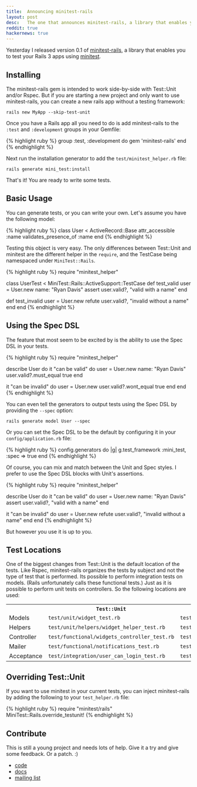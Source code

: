 ```yaml
---
title:  Announcing minitest-rails
layout: post
desc:   The one that announces minitest-rails, a library that enables you to test your Rails 3 apps using minitest.
reddit: true
hackernews: true
---
```

Yesterday I released version 0.1 of [minitest-rails](https://github.com/blowmage/minitest-rails), a library that enables you to test your Rails 3 apps using [minitest](https://github.com/seattlerb/minitest).

Installing
----------

The minitest-rails gem is intended to work side-by-side with Test::Unit and/or Rspec. But if you are starting a new project and only want to use minitest-rails, you can create a new rails app without a testing framework:

    rails new MyApp --skip-test-unit

Once you have a Rails app all you need to do is add minitest-rails to the `:test` and `:development` groups in your Gemfile:

{% highlight ruby %}
group :test, :development do
  gem 'minitest-rails'
end
{% endhighlight %}

Next run the installation generator to add the `test/minitest_helper.rb` file:

    rails generate mini_test:install

That's it! You are ready to write some tests.

Basic Usage
-----------

You can generate tests, or you can write your own. Let's assume you have the following model:

{% highlight ruby %}
class User < ActiveRecord::Base
  attr_accessible :name
  validates_presence_of :name
end
{% endhighlight %}

Testing this object is very easy. The only differences between Test::Unit and minitest are the different helper in the `require`, and the TestCase being namespaced under `MiniTest::Rails`.

{% highlight ruby %}
require "minitest_helper"

class UserTest < MiniTest::Rails::ActiveSupport::TestCase
  def test_valid
    user = User.new name: "Ryan Davis"
    assert user.valid?, "valid with a name"
  end

  def test_invalid
    user = User.new
    refute user.valid?, "invalid without a name"
  end
end
{% endhighlight %}

Using the Spec DSL
------------------

The feature that most seem to be excited by is the ability to use the Spec DSL in your tests.

{% highlight ruby %}
require "minitest_helper"

describe User do
  it "can be valid" do
    user = User.new name: "Ryan Davis"
    user.valid?.must_equal true
  end

  it "can be invalid" do
    user = User.new
    user.valid?.wont_equal true
  end
end
{% endhighlight %}

You can even tell the generators to output tests using the Spec DSL by providing the `--spec` option:

    rails generate model User --spec

Or you can set the Spec DSL to be the default by configuring it in your `config/application.rb` file:

{% highlight ruby %}
config.generators do |g|
  g.test_framework :mini_test, :spec => true
end
{% endhighlight %}

Of course, you can mix and match between the Unit and Spec styles. I prefer to use the Spec DSL blocks with Unit's assertions.

{% highlight ruby %}
require "minitest_helper"

describe User do
  it "can be valid" do
    user = User.new name: "Ryan Davis"
    assert user.valid?, "valid with a name"
  end

  it "can be invalid" do
    user = User.new
    refute user.valid?, "invalid without a name"
  end
end
{% endhighlight %}

But however you use it is up to you.

Test Locations
--------------

One of the biggest changes from Test::Unit is the default location of the tests. Like Rspec, minitest-rails organizes the tests by subject and not the type of test that is performed. Its possible to perform integration tests on models. (Rails unfortunately calls these functional tests.) Just as it is possible to perform unit tests on controllers. So the following locations are used:

<table>
  <tr>
    <th></th>
    <th><code>Test::Unit</code></th>
    <th><code>MiniTest::Rails</code></th>
  </tr>
  <tr>
    <td>Models</td>
    <td><code>test/unit/widget_test.rb</code></td>
    <td><code>test/models/widget_test.rb</code></td>
  </tr>
  <tr>
    <td>Helpers</td>
    <td><code>test/unit/helpers/widget_helper_test.rb</code></td>
    <td><code>test/helpers/widget_helper_test.rb</code></td>
  </tr>
  <tr>
    <td>Controller</td>
    <td><code>test/functional/widgets_controller_test.rb</code></td>
    <td><code>test/controllers/widgets_controller_test.rb</code></td>
  </tr>
  <tr>
    <td>Mailer</td>
    <td><code>test/functional/notifications_test.rb</code></td>
    <td><code>test/mailers/notifications_test.rb</code></td>
  </tr>
  <tr>
    <td>Acceptance</td>
    <td><code>test/integration/user_can_login_test.rb</code></td>
    <td><code>test/acceptance/user_can_login_test.rb</code></td>
  </tr>
</table>

Overriding Test::Unit
---------------------

If you want to use minitest in your current tests, you can inject minitest-rails by adding the following to your `test_helper.rb` file:

{% highlight ruby %}
require "minitest/rails"
MiniTest::Rails.override_testunit!
{% endhighlight %}

Contribute
----------

This is still a young project and needs lots of help. Give it a try and give some feedback. Or a patch. :)

* [code](https://github.com/blowmage/minitest-rails)
* [docs](http://blowmage.com/minitest-rails/)
* [mailing list](https://groups.google.com/group/minitest-rails)
